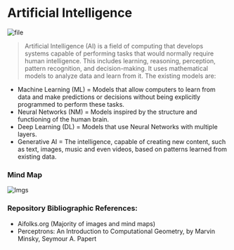# Artificial Intelligence

![file](https://github.com/user-attachments/assets/5ad20a73-949f-4355-8c34-81f8f05f4130)

> Artificial Intelligence (AI) is a field of computing that develops systems capable of performing tasks that would normally require human intelligence. This includes learning, reasoning, perception, pattern recognition, and decision-making. It uses mathematical models to analyze data and learn from it. The existing models are:

* Machine Learning (ML) = Models that allow computers to learn from data and make predictions or decisions without being explicitly programmed to perform these tasks.
* Neural Networks (NM) = Models inspired by the structure and functioning of the human brain.
* Deep Learning (DL) = Models that use Neural Networks with multiple layers.
* Generative AI = The intelligence, capable of creating new content, such as text, images, music and even videos, based on patterns learned from existing data.
  
### Mind Map

![Imgs](https://github.com/user-attachments/assets/abeade2e-6950-4da2-a21f-61ef039030c8)

### Repository Bibliographic References:
- Aifolks.org (Majority of images and mind maps)
- Perceptrons: An Introduction to Computational Geometry, by Marvin Minsky, Seymour A. Papert

